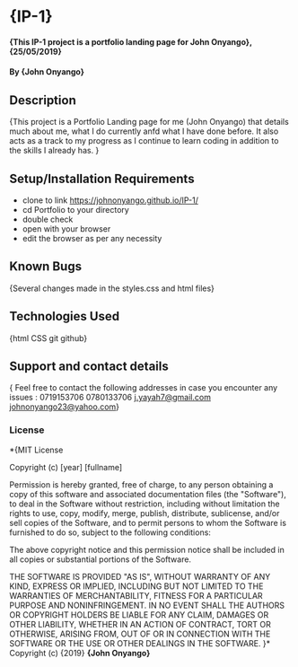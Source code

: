 # {IP-1}
#### {This IP-1 project is a portfolio landing page for John Onyango}, {25/05/2019}
#### By **{John Onyango}**
## Description
{This project is a Portfolio Landing page for me (John Onyango) that details much about me, what I do currently anfd what I have done before. It also acts as a track to my progress as I continue to learn coding in addition to the skills I already has. }
## Setup/Installation Requirements
* clone to link https://johnonyango.github.io/IP-1/
* cd Portfolio to your directory
* double check
* open with your browser
* edit the browser as per any necessity
## Known Bugs
{Several changes made in the styles.css and html files}
## Technologies Used
{html
CSS
git
github}
## Support and contact details
{ Feel free to contact the following addresses in case you encounter any issues :
0719153706
0780133706
j.yayah7@gmail.com
johnonyango23@yahoo.com}
### License
*{MIT License

Copyright (c) [year] [fullname]

Permission is hereby granted, free of charge, to any person obtaining a copy
of this software and associated documentation files (the "Software"), to deal
in the Software without restriction, including without limitation the rights
to use, copy, modify, merge, publish, distribute, sublicense, and/or sell
copies of the Software, and to permit persons to whom the Software is
furnished to do so, subject to the following conditions:

The above copyright notice and this permission notice shall be included in all
copies or substantial portions of the Software.

THE SOFTWARE IS PROVIDED "AS IS", WITHOUT WARRANTY OF ANY KIND, EXPRESS OR
IMPLIED, INCLUDING BUT NOT LIMITED TO THE WARRANTIES OF MERCHANTABILITY,
FITNESS FOR A PARTICULAR PURPOSE AND NONINFRINGEMENT. IN NO EVENT SHALL THE
AUTHORS OR COPYRIGHT HOLDERS BE LIABLE FOR ANY CLAIM, DAMAGES OR OTHER
LIABILITY, WHETHER IN AN ACTION OF CONTRACT, TORT OR OTHERWISE, ARISING FROM,
OUT OF OR IN CONNECTION WITH THE SOFTWARE OR THE USE OR OTHER DEALINGS IN THE
SOFTWARE.
}*
Copyright (c) {2019} **{John Onyango}**
